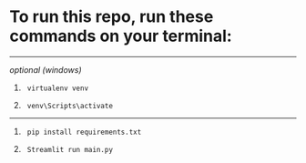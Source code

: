 # To run this repo, run these commands on your terminal:

---
 *optional (windows)*
1.      virtualenv venv
2.      venv\Scripts\activate
---

1.      pip install requirements.txt
2.      Streamlit run main.py